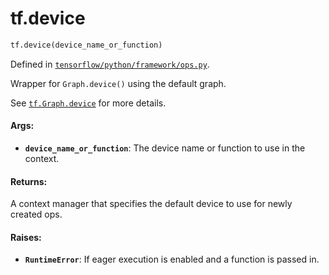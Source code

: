 <div itemscope itemtype="http://developers.google.com/ReferenceObject">
<meta itemprop="name" content="tf.device" />
<meta itemprop="path" content="Stable" />
</div>

# tf.device

``` python
tf.device(device_name_or_function)
```



Defined in [`tensorflow/python/framework/ops.py`](https://www.tensorflow.org/code/tensorflow/python/framework/ops.py).

Wrapper for `Graph.device()` using the default graph.

See
<a href="../tf/Graph.md#device"><code>tf.Graph.device</code></a>
for more details.

#### Args:

* <b>`device_name_or_function`</b>: The device name or function to use in
    the context.


#### Returns:

A context manager that specifies the default device to use for newly
created ops.


#### Raises:

* <b>`RuntimeError`</b>: If eager execution is enabled and a function is passed in.